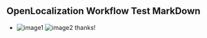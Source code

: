 ## OpenLocalization Workflow Test MarkDown
* ![image1](.\c1176ca3-8978-45af-b770-92f0421a3422.PNG)   ![image2](.\b5e12582-c418-41b4-b32b-932a81c955f1.png) 
thanks!